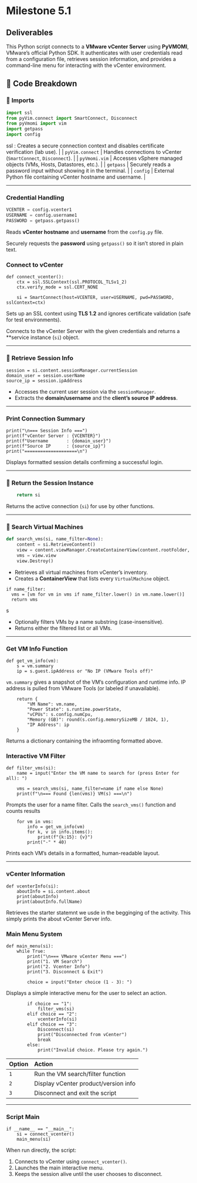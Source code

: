 
# Milestone 5.1



## Deliverables

This Python script connects to a **VMware vCenter Server** using **PyVMOMI**, VMware’s official Python SDK.
It authenticates with user credentials read from a configuration file, retrieves session information, and provides a command-line menu for interacting with the vCenter environment.

## 🧩 **Code Breakdown**


### 🔹 **Imports**

```python
import ssl
from pyVim.connect import SmartConnect, Disconnect
from pyVmomi import vim
import getpass
import config
```

ssl : Creates a secure connection context and disables certificate verification (lab use). |
| `pyVim.connect` | Handles connections to vCenter (`SmartConnect`, `Disconnect`).                       |
| `pyVmomi.vim`   | Accesses vSphere managed objects (VMs, Hosts, Datastores, etc.).                     |
| `getpass`       | Securely reads a password input without showing it in the terminal.                  |
| `config`        | External Python file containing vCenter hostname and username.                       |

---

### Credential Handling

```python
VCENTER = config.vcenter1
USERNAME = config.username1
PASSWORD = getpass.getpass()
```
Reads **vCenter hostname** and **username** from the `config.py` file.

Securely requests the **password** using `getpass()` so it isn’t stored in plain text.


### Connect to vCenter

```
def connect_vcenter():
    ctx = ssl.SSLContext(ssl.PROTOCOL_TLSv1_2)
    ctx.verify_mode = ssl.CERT_NONE

    si = SmartConnect(host=VCENTER, user=USERNAME, pwd=PASSWORD, sslContext=ctx)
```

Sets up an SSL context using **TLS 1.2** and ignores certificate validation (safe for test environments).

Connects to the vCenter Server with the given credentials and returns a **service instance (`si`) object.

---

### 🔹 **Retrieve Session Info**

```
session = si.content.sessionManager.currentSession
domain_user = session.userName
source_ip = session.ipAddress
```

* Accesses the current user session via the `sessionManager`.
* Extracts the **domain/username** and the **client’s source IP address**.

---

### Print Connection Summary

```
print("\n=== Session Info ===")
print(f"vCenter Server : {VCENTER}")
print(f"Username       : {domain_user}")
print(f"Source IP      : {source_ip}")
print("====================\n")
```

Displays formatted session details confirming a successful login.

---

### 🔹 **Return the Session Instance**

```python
    return si
```

Returns the active connection (`si`) for use by other functions.

---

### 🔹 **Search Virtual Machines**

```python
def search_vms(si, name_filter=None):
    content = si.RetrieveContent()
    view = content.viewManager.CreateContainerView(content.rootFolder, [vim.VirtualMachine], True)
    vms = view.view
    view.Destroy()
```

* Retrieves all virtual machines from vCenter’s inventory.
* Creates a **ContainerView** that lists every `VirtualMachine` object.

```
if name_filter:
  vms = [vm for vm in vms if name_filter.lower() in vm.name.lower()]
  return vms
```
s
* Optionally filters VMs by a name substring (case-insensitive).
* Returns either the filtered list or all VMs.

---

### Get VM Info Function

```
def get_vm_info(vm):
    s = vm.summary
    ip = s.guest.ipAddress or "No IP (VMware Tools off)"
```

`vm.summary` gives a snapshot of the VM’s configuration and runtime info.
IP address is pulled from VMware Tools (or labeled if unavailable).

```
    return {
        "VM Name": vm.name,
        "Power State": s.runtime.powerState,
        "vCPUs": s.config.numCpu,
        "Memory (GB)": round(s.config.memorySizeMB / 1024, 1),
        "IP Address": ip
    }
```
Returns a dictionary containing the infraomting formatted above.

### Interactive VM Filter

```
def filter_vms(si):
    name = input("Enter the VM name to search for (press Enter for all): ")
    
    vms = search_vms(si, name_filter=name if name else None)
    print(f"\n=== Found {len(vms)} VM(s) ===\n")
```

Prompts the user for a name filter.
Calls the `search_vms()` function and counts results

```
    for vm in vms:
        info = get_vm_info(vm)
        for k, v in info.items():
            print(f"{k:15}: {v}")
        print("-" * 40)
```

Prints each VM’s details in a formatted, human-readable layout.

---

### vCenter Information

```
def vcenterInfo(si):
    aboutInfo = si.content.about
    print(aboutInfo)
    print(aboutInfo.fullName)
```

Retrieves the starter statemnt we usde in the begginging of the activity. This simply prints the about vCenter Server info.

### Main Menu System

```
def main_menu(si):
    while True:
        print("\n=== VMware vCenter Menu ===")
        print("1. VM Search")
        print("2. Vcenter Info")
        print("3. Disconnect & Exit")

        choice = input("Enter choice (1 - 3): ")
```

Displays a simple interactive menu for the user to select an action.

```
        if choice == "1":
            filter_vms(si)
        elif choice == "2":
            vcenterInfo(si)
        elif choice == "3":
            Disconnect(si)
            print("Disconnected from vCenter")
            break
        else:
            print("Invalid choice. Please try again.")
```

| Option | Action                               |
| :----- | :----------------------------------- |
| `1`    | Run the VM search/filter function    |
| `2`    | Display vCenter product/version info |
| `3`    | Disconnect and exit the script       |

---

### Script Main

```
if __name__ == "__main__":
    si = connect_vcenter()
    main_menu(si)
```

When run directly, the script:

  1. Connects to vCenter using `connect_vcenter()`.
  2. Launches the main interactive menu.
  3. Keeps the session alive until the user chooses to disconnect.



